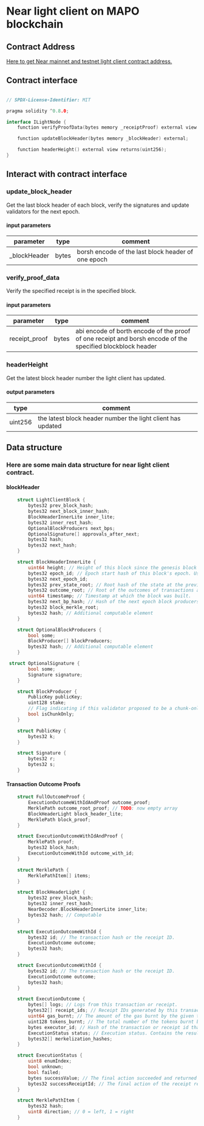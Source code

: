# Near light client on MAPO blockchain

## Contract Address

[Here to get Near mainnet and testnet light client contract address.](/develop/light-client/README.md)


## Contract interface

```go

// SPDX-License-Identifier: MIT

pragma solidity ^0.8.0;

interface ILightNode {
    function verifyProofData(bytes memory _receiptProof) external view returns (bool success, bytes memory logs);

    function updateBlockHeader(bytes memory _blockHeader) external;

    function headerHeight() external view returns(uint256);
}
```

## Interact with contract interface

### update_block_header

Get the last block header of each block, verify the signatures and update validators for the next epoch.

#### input parameters

| parameter    | type  | comment                                            |
| ------------ | ----- | -------------------------------------------------- |
| _blockHeader | bytes | borsh encode of the last block header of one epoch |

### verify_proof_data

Verify the specified receipt is in the specified block.

#### input parameters

| parameter     | type  | comment                                                                                                     |
| ------------- | ----- | ----------------------------------------------------------------------------------------------------------- |
| receipt_proof | bytes | abi encode of borth encode of the proof of one receipt and borsh encode of the specified blockblock header |

### headerHeight

Get the latest block header number the light client has updated.

#### output parameters

| type    | comment                                                     |
| ------- | ----------------------------------------------------------- |
| uint256 | the latest block header number the light client has updated |

## Data structure

### Here are some main data structure for near light client contract.

#### blockHeader

```go
    struct LightClientBlock {
        bytes32 prev_block_hash;
        bytes32 next_block_inner_hash;
        BlockHeaderInnerLite inner_lite;
        bytes32 inner_rest_hash;
        OptionalBlockProducers next_bps;
        OptionalSignature[] approvals_after_next;
        bytes32 hash;
        bytes32 next_hash;
    }   
```

```go
    struct BlockHeaderInnerLite {
        uint64 height; // Height of this block since the genesis block (height 0).
        bytes32 epoch_id; // Epoch start hash of this block's epoch. Used for retrieving validator information
        bytes32 next_epoch_id;
        bytes32 prev_state_root; // Root hash of the state at the previous block.
        bytes32 outcome_root; // Root of the outcomes of transactions and receipts.
        uint64 timestamp; // Timestamp at which the block was built.
        bytes32 next_bp_hash; // Hash of the next epoch block producers set
        bytes32 block_merkle_root;
        bytes32 hash; // Additional computable element
    }
```

```go
    struct OptionalBlockProducers {
        bool some;
        BlockProducer[] blockProducers;
        bytes32 hash; // Additional computable element
    }
```

```go
 struct OptionalSignature {
        bool some;
        Signature signature;
    }
```

```go
    struct BlockProducer {
        PublicKey publicKey;
        uint128 stake;
        // Flag indicating if this validator proposed to be a chunk-only producer (i.e. cannot become a block producer).
        bool isChunkOnly;
    }
```

```go
    struct PublicKey {
        bytes32 k;
    }
```

```go
    struct Signature {
        bytes32 r;
        bytes32 s;
    }
```

#### Transaction Outcome Proofs

```go
    struct FullOutcomeProof {
        ExecutionOutcomeWithIdAndProof outcome_proof;
        MerklePath outcome_root_proof; // TODO: now empty array
        BlockHeaderLight block_header_lite;
        MerklePath block_proof;
    }
```

```go
    struct ExecutionOutcomeWithIdAndProof {
        MerklePath proof;
        bytes32 block_hash;
        ExecutionOutcomeWithId outcome_with_id;
    }
```

```go
    struct MerklePath {
        MerklePathItem[] items;
    }
```

```go
    struct BlockHeaderLight {
        bytes32 prev_block_hash;
        bytes32 inner_rest_hash;
        NearDecoder.BlockHeaderInnerLite inner_lite;
        bytes32 hash; // Computable
    }
```

```go
    struct ExecutionOutcomeWithId {
        bytes32 id; // The transaction hash or the receipt ID.
        ExecutionOutcome outcome;
        bytes32 hash;
    }
```

```go
    struct ExecutionOutcomeWithId {
        bytes32 id; // The transaction hash or the receipt ID.
        ExecutionOutcome outcome;
        bytes32 hash;
    }
```

```go
    struct ExecutionOutcome {
        bytes[] logs; // Logs from this transaction or receipt.
        bytes32[] receipt_ids; // Receipt IDs generated by this transaction or receipt.
        uint64 gas_burnt; // The amount of the gas burnt by the given transaction or receipt.
        uint128 tokens_burnt; // The total number of the tokens burnt by the given transaction or receipt.
        bytes executor_id; // Hash of the transaction or receipt id that produced this outcome.
        ExecutionStatus status; // Execution status. Contains the result in case of successful execution.
        bytes32[] merkelization_hashes;
    }
```

```go
    struct ExecutionStatus {
        uint8 enumIndex;
        bool unknown;
        bool failed;
        bytes successValue; // The final action succeeded and returned some value or an empty vec.
        bytes32 successReceiptId; // The final action of the receipt returned a promise or the signed transaction was converted to a receipt. Contains the receipt_id of the generated receipt.
    }
```

```go
    struct MerklePathItem {
        bytes32 hash;
        uint8 direction; // 0 = left, 1 = right
    }
```
